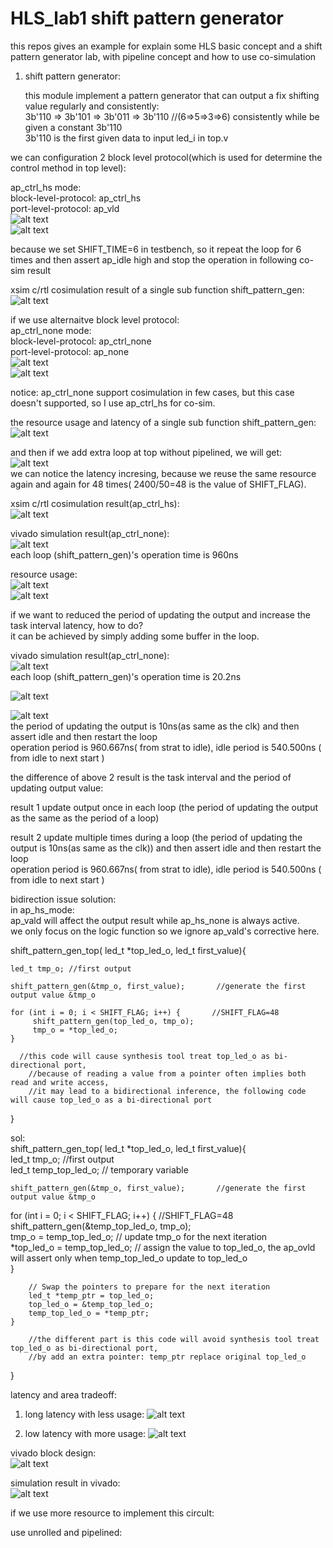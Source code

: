 # HLS_lab1 shift pattern generator
this repos gives an example for explain some HLS basic concept and a shift pattern generator lab, with pipeline concept and how to use co-simulation  


1. shift pattern generator:

   this module implement a pattern generator that can output a fix shifting value regularly and consistently:    
   3b'110 => 3b'101 => 3b'011 => 3b'110  //(6=>5=>3=>6) consistently while be given a constant 3b'110    
   3b'110 is the first given data to input led_i in top.v      
   
we can configuration 2 block level protocol(which is used for determine the control method in top level):    

ap_ctrl_hs mode:  
   block-level-protocol: ap_ctrl_hs    
   port-level-protocol: ap_vld      
   ![alt text](https://github.com/joshuahwfwEE/HLS_ATP/blob/main/hw_interface1.png?raw=true)     
   ![alt text](https://github.com/joshuahwfwEE/HLS_ATP/blob/main/shift_pattern_ap_ctrl_hs_high_latency.png?raw=true)    

because we set SHIFT_TIME=6 in testbench, so it repeat the loop for 6 times and then assert ap_idle high and stop the operation in following co-sim result  

xsim c/rtl cosimulation result of a single sub function shift_pattern_gen:        
   ![alt text](https://github.com/joshuahwfwEE/HLS_ATP/blob/main/HLS_shift_pattern1.png?raw=true)    


if we use alternaitve block level protocol:       
ap_ctrl_none mode:   
   block-level-protocol: ap_ctrl_none    
   port-level-protocol: ap_none      
  ![alt text](https://github.com/joshuahwfwEE/HLS_ATP/blob/main/hw_interface2.png?raw=true)  
  ![alt text](https://github.com/joshuahwfwEE/HLS_ATP/blob/main/shift_pattern_ap_ctrl_none_high_latency.png?raw=true)
    
   notice: ap_ctrl_none support cosimulation in few cases, but this case doesn't supported, so I use ap_ctrl_hs for co-sim.    

   


   the resource usage and latency of a single sub function shift_pattern_gen:  
   ![alt text](https://github.com/joshuahwfwEE/HLS_ATP/blob/main/synthesis_graph.png?raw=true)    
   

   and then if we add extra loop at top without pipelined,  we will get:  
   ![alt text](https://github.com/joshuahwfwEE/HLS_ATP/blob/main/looptop.png?raw=true)  
   we can notice the latency incresing, because we reuse the same resource again and again for 48 times( 2400/50=48 is the value of SHIFT_FLAG).
   
   xsim c/rtl cosimulation result(ap_ctrl_hs):  
  ![alt text](https://github.com/joshuahwfwEE/HLS_ATP/blob/main/looptop_sim.png?raw=true)  

  vivado simulation result(ap_ctrl_none):  
  ![alt text](https://github.com/joshuahwfwEE/HLS_ATP/blob/main/sim1.png?raw=true)  
  each loop (shift_pattern_gen)'s operation time is 960ns  

  resource usage:  
![alt text](https://github.com/joshuahwfwEE/HLS_ATP/blob/main/usage1.png?raw=true)  
![alt text](https://github.com/joshuahwfwEE/HLS_ATP/blob/main/usage2.png?raw=true)



 if we want to reduced the period of updating the output and increase the task interval latency, how to do?  
 it can be achieved by simply adding some buffer in the loop.  
 
 vivado simulation result(ap_ctrl_none):  
 ![alt text](https://github.com/joshuahwfwEE/HLS_ATP/blob/main/sim2.png?raw=true)  
 each loop (shift_pattern_gen)'s operation time is 20.2ns  
 
 ![alt text](https://github.com/joshuahwfwEE/HLS_ATP/blob/main/addbufinloopsyth.png?raw=true)  
 
 ![alt text](https://github.com/joshuahwfwEE/HLS_ATP/blob/main/addbufinloop.png?raw=true)    
 the period of updating the output is 10ns(as same as the clk) and then assert idle and then restart the loop  
 operation period is 960.667ns( from strat to idle), idle period is 540.500ns ( from idle to next start )   



 the difference of above 2 result is the task interval and the period of updating output value:   
 
 result 1 update output once in each loop (the period of updating the output as the same as the period of a loop)  
 
 result 2 update multiple times during a loop (the period of updating the output is 10ns(as same as the clk)) and then assert idle and then restart the loop  
 operation period is 960.667ns( from strat to idle), idle period is 540.500ns ( from idle to next start ) 
 

 
bidirection issue solution:   
in ap_hs_mode:  
ap_vald will affect the output result while ap_hs_none is always active.  
we only focus on the logic function so we ignore ap_vald's corrective here.

shift_pattern_gen_top( led_t *top_led_o, led_t first_value){  
 
	led_t tmp_o; //first output  

	shift_pattern_gen(&tmp_o, first_value);       //generate the first output value &tmp_o  
 
    for (int i = 0; i < SHIFT_FLAG; i++) {       //SHIFT_FLAG=48  
         shift_pattern_gen(top_led_o, tmp_o);                                    
         tmp_o = *top_led_o;  
    }  

      //this code will cause synthesis tool treat top_led_o as bi-directional port,  
    	//because of reading a value from a pointer often implies both read and write access,  
    	//it may lead to a bidirectional inference, the following code will cause top_led_o as a bi-directional port  
}  


sol:  
shift_pattern_gen_top( led_t *top_led_o, led_t first_value){  
	led_t tmp_o;          //first output        
	led_t temp_top_led_o; // temporary variable        

	shift_pattern_gen(&tmp_o, first_value);       //generate the first output value &tmp_o  
    
   for (int i = 0; i < SHIFT_FLAG; i++) {        //SHIFT_FLAG=48    
    	shift_pattern_gen(&temp_top_led_o, tmp_o);    
        tmp_o = temp_top_led_o;         // update tmp_o for the next iteration    
        *top_led_o = temp_top_led_o;    // assign the value to top_led_o, the ap_ovld will assert only when temp_top_led_o update to top_led_o  
    }    

        // Swap the pointers to prepare for the next iteration  
        led_t *temp_ptr = top_led_o;  
        top_led_o = &temp_top_led_o;  
        temp_top_led_o = *temp_ptr;  
    }  

    	//the different part is this code will avoid synthesis tool treat top_led_o as bi-directional port,    
    	//by add an extra pointer: temp_ptr replace original top_led_o  
}  



latency and area tradeoff:  
1. long latency with less usage:
   ![alt text](https://github.com/joshuahwfwEE/HLS_ATP/blob/main/shift_pattern_ap_ctrl_none.png?raw=true)
   
2. low latency with more usage:
   ![alt text](https://github.com/joshuahwfwEE/HLS_ATP/blob/main/shift_pattern_ap_ctrl_none.png?raw=true)  


 vivado block design:  
 ![alt text](https://github.com/joshuahwfwEE/HLS_ATP/blob/main/shift_pattern_gen_loopwithbuffer_bd.png?raw=true)  

 simulation result in vivado:  
 ![alt text](https://github.com/joshuahwfwEE/HLS_ATP/blob/main/shift_pattern_gen_loopwithbuffer_wcfg.png?raw=true)    

   if we use more resource to implement this circult:
   





  

   use unrolled and pipelined:
   
